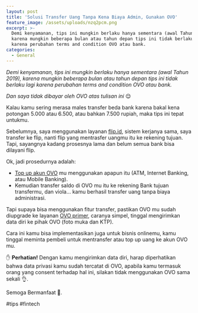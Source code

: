 ```yaml
---
layout: post
title: 'Solusi Transfer Uang Tanpa Kena Biaya Admin, Gunakan OVO'
feature_image: /assets/uploads/nzq2pcm.png
excerpt: >-
  Demi kenyamanan, tips ini mungkin berlaku hanya sementara (awal Tahun 2019),
  karena mungkin beberapa bulan atau tahun depan tips ini tidak berlaku lagi
  karena perubahan terms and condition OVO atau bank.
categories:
  - General
---
```

*Demi kenyamanan, tips ini mungkin berlaku hanya sementara (awal Tahun 2019), karena mungkin beberapa bulan atau tahun depan tips ini tidak berlaku lagi karena perubahan terms and condition OVO atau bank.*

*Dan saya tidak dibayar oleh OVO atas tulisan ini* 😌

Kalau kamu sering merasa males transfer beda bank karena bakal kena potongan 5.000 atau 6.500, atau bahkan 7.500 rupiah, maka tips ini tepat untukmu.

Sebelumnya, saya menggunakan layanan [flip.id](https://flip.id/), sistem kerjanya sama, saya transfer ke flip, nanti flip yang mentrasfer uangmu itu ke rekening tujuan. Tapi, sayangnya kadang prosesnya lama dan belum semua bank bisa dilayani flip.

Ok, jadi prosedurnya adalah:  

- [Top up akun OVO](https://www.ovo.id/howtotopup) mu menggunakan apapun itu (ATM, Internet Banking, atau Mobile Banking). 
- Kemudian transfer saldo di OVO mu itu ke rekening Bank tujuan transfermu, dan viola... kamu berhasil transfer uang tanpa biaya administrasi. 

Tapi supaya bisa menggunakan fitur transfer, pastikan OVO mu sudah diupgrade ke layanan [OVO primer](https://www.ovo.id/faq), caranya simpel, tinggal mengirimkan data diri ke pihak OVO (foto muka dan KTP).

Cara ini kamu bisa implementasikan juga untuk bisnis onlinemu, kamu tinggal meminta pembeli untuk mentransfer atau top up uang ke akun OVO mu. 

✋ **Perhatian!** Dengan kamu mengirimkan data diri, harap diperhatikan bahwa data privasi kamu sudah tercatat di OVO, apabila kamu termasuk orang yang consent terhadap hal ini, silakan tidak menggunakan OVO sama sekali 👌.

Semoga Bermanfaat 👋.

#tips #fintech
